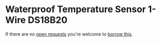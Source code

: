 # Waterproof Temperature Sensor 1-Wire DS18B20
If there are no [open requests](../../../../issues?q=is%3Aissue+is%3Aopen+%22Waterproof+Temperature+Sensor+1-Wire+DS18B20%22+in%3Atitle) you're welcome to [borrow this](../../../../issues/new?title=Borrow+request+for+Waterproof+Temperature+Sensor+1-Wire+DS18B20&body=1+piece+of+%5Bthis%5D%28..%2Fblob%2Fmain%2F.%2FParts%2FProbes%2FWaterproof_Temperature_Sensor_1-Wire_DS18B20.md%29+for+~2+weeks.).
